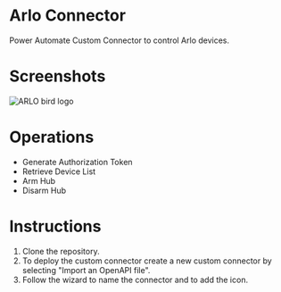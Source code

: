 # Arlo Connector
Power Automate Custom Connector to control Arlo devices.

# Screenshots
![ARLO bird logo](../../blob/master/screenshot/Arlo.png?raw=true)

# Operations
* Generate Authorization Token 
* Retrieve Device List
* Arm Hub
* Disarm Hub

# Instructions
1. Clone the repository.
2. To deploy the custom connector create a new custom connector by selecting "Import an OpenAPI file".
3. Follow the wizard to name the connector and to add the icon.
